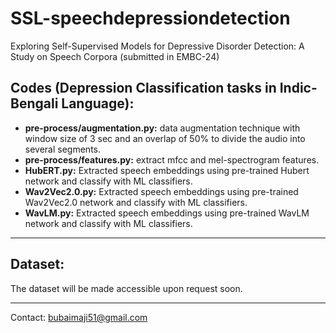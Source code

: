# SSL-speechdepressiondetection

Exploring Self-Supervised Models for Depressive Disorder Detection: A Study on Speech Corpora (submitted in EMBC-24)


Codes (Depression Classification tasks in Indic-Bengali Language):
---
- **pre-process/augmentation.py:** data augmentation technique with window size of 3 sec and an overlap of 50% to divide the audio into several segments.
- **pre-process/features.py:** extract mfcc and mel-spectrogram features.
-  **HubERT.py:** Extracted speech embeddings using pre-trained Hubert network and classify with ML classifiers.
-  **Wav2Vec2.0.py:** Extracted speech embeddings using pre-trained Wav2Vec2.0 network and classify with ML classifiers.
-  **WavLM.py:** Extracted speech embeddings using pre-trained WavLM network and classify with ML classifiers.

---
Dataset:
---
The dataset will be made accessible upon request soon.





-----------
Contact: bubaimaji51@gmail.com 

